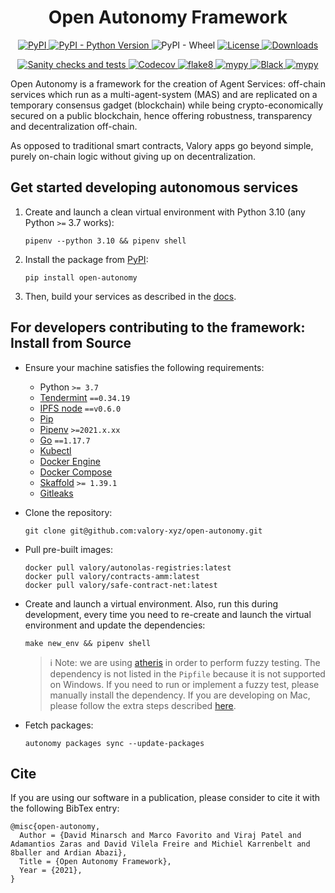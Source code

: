 <h1 align="center">
    <b>Open Autonomy Framework</b>
</h1>

<p align="center">
  <a href="https://pypi.org/project/open-autonomy/">
    <img alt="PyPI" src="https://img.shields.io/pypi/v/open-autonomy">
  </a>
  <a href="https://pypi.org/project/open-autonomy/">
    <img alt="PyPI - Python Version" src="https://img.shields.io/pypi/pyversions/open-autonomy">
  </a>
  <a>
    <img alt="PyPI - Wheel" src="https://img.shields.io/pypi/wheel/open-autonomy">
  </a>
  <a href="https://github.com/valory-xyz/open-autonomy/blob/main/LICENSE">
    <img alt="License" src="https://img.shields.io/pypi/l/open-autonomy">
  </a>
  <a href="https://pypi.org/project/open-autonomy/">
    <img alt="Downloads" src="https://img.shields.io/pypi/dm/open-autonomy">
  </a>
</p>
<p align="center">
  <a href="https://github.com/valory-xyz/open-autonomy/actions/workflows/main_workflow.yml">
    <img alt="Sanity checks and tests" src="https://github.com/valory-xyz/open-autonomy/workflows/main_workflow/badge.svg?branch=main">
  </a>
  <a href="">
    <img alt="Codecov" src="https://img.shields.io/codecov/c/github/valory-xyz/open-autonomy">
  </a>
  <a href="https://img.shields.io/badge/lint-flake8-blueviolet">
    <img alt="flake8" src="https://img.shields.io/badge/lint-flake8-yellow" >
  </a>
  <a href="https://github.com/python/mypy">
    <img alt="mypy" src="https://img.shields.io/badge/static%20check-mypy-blue">
  </a>
  <a href="https://github.com/psf/black">
    <img alt="Black" src="https://img.shields.io/badge/code%20style-black-black">
  </a>
  <a href="https://github.com/PyCQA/bandit">
    <img alt="mypy" src="https://img.shields.io/badge/security-bandit-lightgrey">
  </a>
</p>

Open Autonomy is a framework for the creation of Agent Services: off-chain services which run as a multi-agent-system (MAS)  and are replicated on a temporary consensus gadget (blockchain) while being crypto-economically secured on a public blockchain, hence offering robustness, transparency and decentralization off-chain.

As opposed to traditional smart contracts, Valory apps go beyond simple, purely on-chain logic without giving up on decentralization.

## Get started developing autonomous services

1. Create and launch a clean virtual environment with Python 3.10 (any Python `>=` 3.7 works):

       pipenv --python 3.10 && pipenv shell

2. Install the package from [PyPI](https://pypi.org/project/open-autonomy/):

       pip install open-autonomy


3. Then, build your services as described in the [docs](https://docs.autonolas.network/).


## For developers contributing to the framework: Install from Source

- Ensure your machine satisfies the following requirements:

    - Python `>= 3.7`
    - [Tendermint](https://docs.tendermint.com/master/introduction/install.html) `==0.34.19`
    - [IPFS node](https://docs.ipfs.io/install/command-line/#official-distributions) `==v0.6.0`
    - [Pip](https://pip.pypa.io/en/stable/installation/)
    - [Pipenv](https://pipenv.pypa.io/en/latest/install/) `>=2021.x.xx`
    - [Go](https://go.dev/doc/install) `==1.17.7`
    - [Kubectl](https://kubernetes.io/docs/tasks/tools/)
    - [Docker Engine](https://docs.docker.com/engine/install/)
    - [Docker Compose](https://docs.docker.com/compose/install/)
    - [Skaffold](https://skaffold.dev/docs/install/#standalone-binary) `>= 1.39.1`
    - [Gitleaks](https://github.com/zricethezav/gitleaks/releases/latest)

- Clone the repository:

      git clone git@github.com:valory-xyz/open-autonomy.git

- Pull pre-built images:

      docker pull valory/autonolas-registries:latest
      docker pull valory/contracts-amm:latest
      docker pull valory/safe-contract-net:latest

- Create and launch a virtual environment. Also, run this during development,
every time you need to re-create and launch the virtual environment and update
the dependencies:

      make new_env && pipenv shell

  > :information_source: Note: we are using [atheris](https://github.com/google/atheris) in order to perform fuzzy testing. 
  > The dependency is not listed in the `Pipfile` because it is not supported on Windows. 
  > If you need to run or implement a fuzzy test, please manually install the dependency.
  > If you are developing on Mac, please follow the extra steps described [here](https://github.com/google/atheris#mac).

- Fetch packages:

      autonomy packages sync --update-packages

## Cite

If you are using our software in a publication, please
consider to cite it with the following BibTex entry:

```
@misc{open-autonomy,
  Author = {David Minarsch and Marco Favorito and Viraj Patel and Adamantios Zaras and David Vilela Freire and Michiel Karrenbelt and 8baller and Ardian Abazi},
  Title = {Open Autonomy Framework},
  Year = {2021},
}
```
